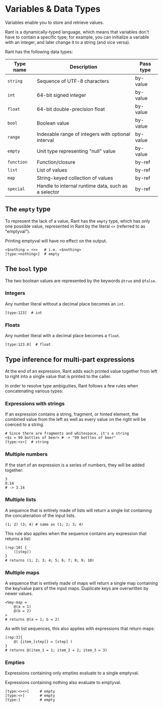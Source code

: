# Variables & Data Types

Variables enable you to store and retrieve values.

Rant is a dynamically-typed language, which means that variables don't have to contain a specific type;
for example, you can initialize a variable with an integer, and later change it to a string (and vice versa).

Rant has the following data types:

|Type name |Description                                        |Pass type|
|----------|---------------------------------------------------|---------|
|`string`  |Sequence of UTF-8 characters                       |by-value |
|`int`     |64-bit signed integer                              |by-value |
|`float`   |64-bit double-precision float                      |by-value |
|`bool`    |Boolean value                                      |by-value | 
|`range`   |Indexable range of integers with optional interval |by-value |
|`empty`   |Unit type representing "null" value                |by-value |
|`function`|Function/closure                                   |by-ref   |
|`list`    |List of values                                     |by-ref   |
|`map`     |String-keyed collection of values                  |by-ref   |
|`special` |Handle to internal runtime data, such as a selector|by-ref   |

## The `empty` type

To represent the lack of a value, Rant has the `empty` type, 
which has only one possible value, represented in Rant by the literal `<>` (referred to as "emptyval").

Printing emptyval will have no effect on the output.

```rant
<$nothing = <>>   # i.e. <$nothing>
[type:<nothing>]  # empty
```

## The `bool` type

The two boolean values are represented by the keywords `@true` and `@false`.

### Integers

Any number literal without a decimal place becomes an `int`.

```rant
[type:123]  # int
```

### Floats

Any number literal with a decimal place becomes a `float`.

```rant
[type:123.0]  # float
```

## Type inference for multi-part expressions

At the end of an expression, Rant adds each printed value together from left to right into a single value that is printed to the caller.

In order to resolve type ambiguities, Rant follows a few rules when concatenating various types:


### Expressions with strings

If an expression contains a string, fragment, or hinted element, the combined value from the left as well as every value on the right will be coerced to a string.

```rant
# Since there are fragments and whitespace, it's a string
<$s = 99 bottles of beer> # -> "99 bottles of beer"
[type:<s>]  # string
```

### Multiple numbers

If the start of an expression is a series of numbers, they will be added together:

```rant
3
0.14
# -> 3.14
```

### Multiple lists

A sequence that is entirely made of lists will return a single list containing the concatenation of the input lists.

```rant
(1; 2) (3; 4) # same as (1; 2; 3; 4)
```

This rule also applies when the sequence contains any expression that returns a list:

```rant
[rep:10] {
    ([step])
}
# returns (1; 2; 3; 4; 5; 6; 7; 8; 9; 10)
```

### Multiple maps

A sequence that is entirely made of maps will return a single map containing the key/value pairs of the input maps. 
Duplicate keys are overwritten by newer values.

```rant
<%my-map = 
    @(a = 1)
    @(b = 2)
>
# returns @(a = 1; b = 2)
```

As with list sequences, this also applies with expressions that return maps:

```rant
[rep:3]{
    @( {item_[step]} = [step] )
}
# returns @(item_1 = 1; item_2 = 2; item_3 = 3)
```

### Empties

Expressions containing only empties evaluate to a single emptyval.

Expressions containing nothing also evaluate to emptyval.

```rant
[type:<><>]     # empty
[type:<>]       # empty
[type:]         # empty
```